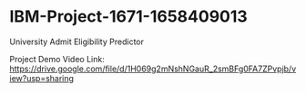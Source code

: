 # IBM-Project-1671-1658409013
University Admit Eligibility Predictor


Project Demo Video Link: https://drive.google.com/file/d/1H069g2mNshNGauR_2smBFg0FA7ZPvpjb/view?usp=sharing
